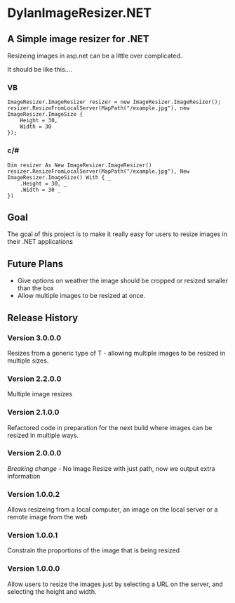 ﻿DylanImageResizer.NET
=====================

A Simple image resizer for .NET
-------------------------------

Resizeing images in asp.net can be a little over complicated.

It should be like this....

### VB
    ImageResizer.ImageResizer resizer = new ImageResizer.ImageResizer();
    resizer.ResizeFromLocalServer(MapPath("/example.jpg"), new ImageResizer.ImageSize {
        Height = 30,
        Width = 30
    });

### c/#
    Dim resizer As New ImageResizer.ImageResizer()
    resizer.ResizeFromLocalServer(MapPath("/example.jpg"), New ImageResizer.ImageSize() With { _
        .Height = 30, _
        .Width = 30 _
    })

Goal
----

The goal of this project is to make it really easy for users to resize images in their .NET applications

Future Plans
------------

+ Give options on weather the image should be cropped or resized smaller than the box
+ Allow multiple images to be resized at once.

Release History
---------------
### Version 3.0.0.0

Resizes from a generic type of T - allowing multiple images to be resized in multiple sizes.

### Version 2.2.0.0

Multiple image resizes

### Version 2.1.0.0

Refactored code in preparation for the next build where images can be resized in multiple ways.

### Version 2.0.0.0

*Breaking change* - No Image Resize with just path, now we output extra information

### Version 1.0.0.2

Allows resizeing from a local computer, an image on the local server or a remote image from the web

### Version 1.0.0.1

Constrain the proportions of the image that is being resized

### Version 1.0.0.0

Allow users to resize the images just by selecting a URL on the server, and selecting the height and width.

